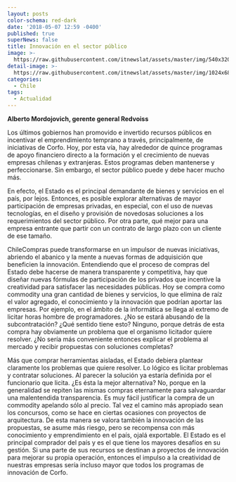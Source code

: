 ```yaml
---
layout: posts
color-schema: red-dark
date: '2018-05-07 12:59 -0400'
published: true
superNews: false
title: Innovación en el sector público
image: >-
  https://raw.githubusercontent.com/itnewslat/assets/master/img/540x320/Alberto-Mordojovich-p.jpg
detail-image: >-
  https://raw.githubusercontent.com/itnewslat/assets/master/img/1024x680/Alberto-Mordojovich-g.jpg
categories:
  - Chile
tags:
  - Actualidad
---
```

**Alberto Mordojovich, gerente general Redvoiss**

Los últimos gobiernos han promovido e invertido recursos públicos en incentivar el emprendimiento temprano a través, principalmente, de iniciativas de Corfo. Hoy, por esta vía, hay alrededor de quince programas de apoyo financiero directo a la formación y el crecimiento de nuevas empresas chilenas y extranjeras. Estos programas deben mantenerse y perfeccionarse. Sin embargo, el sector público puede y debe hacer mucho más.

En efecto, el Estado es el principal demandante de bienes y servicios en el país, por lejos. Entonces, es posible explorar alternativas de mayor participación de empresas privadas, en especial, con el uso de nuevas tecnologías, en el diseño y provisión de novedosas soluciones a los requerimientos del sector público. Por otra parte, qué mejor para una empresa entrante que partir con un contrato de largo plazo con un cliente de ese tamaño. 

ChileCompras puede transformarse en un impulsor de nuevas iniciativas, abriendo el abanico y la mente a nuevas formas de adquisición que beneficien la innovación. Entendiendo que el proceso de compras del Estado debe hacerse de manera transparente y competitiva, hay que diseñar nuevas fórmulas de participación de los privados que incentive la creatividad para satisfacer las necesidades públicas. Hoy se compra como commodity una gran cantidad de bienes y servicios, lo que elimina de raíz el valor agregado, el conocimiento y la innovación que podrían aportar las empresas. Por ejemplo, en el ámbito de la informática se llega al extremo de licitar horas hombre de programadores. ¿No se estará abusando de la subcontratación? ¿Qué sentido tiene esto? Ninguno, porque detrás de esta compra hay obviamente un problema que el organismo licitador quiere resolver. ¿No sería más conveniente entonces explicar el problema al mercado y recibir propuestas con soluciones completas?

Más que comprar herramientas aisladas, el Estado debiera plantear claramente los problemas que quiere resolver. Lo lógico es licitar problemas y contratar soluciones. Al parecer la solución ya estaría definida por el funcionario que licita. ¿Es ésta la mejor alternativa? No, porque en la generalidad se repiten las mismas compras eternamente para salvaguardar una malentendida transparencia. Es muy fácil justificar la compra de un commodity apelando sólo al precio. Tal vez el camino más apropiado sean los concursos, como se hace en ciertas ocasiones con proyectos de arquitectura. De esta manera se valora también la innovación de las propuestas, se asume más riesgo, pero se recompensa con más conocimiento y emprendimiento en el país, ojalá exportable. El Estado es el principal comprador del país y es el que tiene los mayores desafíos en su gestión. Si una parte de sus recursos se destinan a proyectos de innovación para mejorar su propia operación, entonces el impulso a la creatividad de nuestras empresas sería incluso mayor que todos los programas de innovación de Corfo. 

